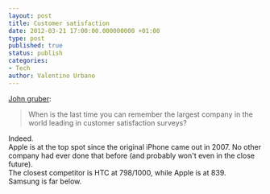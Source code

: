 ```yaml
---
layout: post
title: Customer satisfaction
date: 2012-03-21 17:00:00.000000000 +01:00
type: post
published: true
status: publish
categories:
- Tech
author: Valentino Urbano 
---
```


[John gruber][0]:

> When is the last time you can remember the largest company in the world leading in customer satisfaction surveys?

Indeed.  
Apple is at the top spot since the original iPhone came out in 2007. No other company had ever done that before (and probably won't even in the close future).  
The closest competitor is HTC at 798/1000, while Apple is at 839.  
Samsung is far below.


[0]: http://daringfireball.net/linked/2012/03/16/jd-power